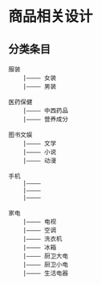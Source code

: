 # 商品相关设计


## 分类条目

    服装
        |———— 女装
        |———— 男装
        
    医药保健
        |———— 中西药品
        |———— 营养成分
    
    图书文娱
        |———— 文学
        |———— 小说
        |———— 动漫
    
    手机
        |————
        |————
        |———— 
        
    家电
        |———— 电视
        |———— 空调
        |———— 洗衣机
        |———— 冰箱
        |———— 厨卫大电
        |———— 厨卫小电
        |———— 生活电器